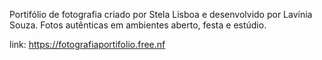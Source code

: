 Portifólio de fotografia criado por Stela Lisboa e desenvolvido por Lavínia Souza.
Fotos autênticas em ambientes aberto, festa e estúdio.

link: https://fotografiaportifolio.free.nf

